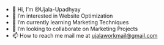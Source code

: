 - 👋 Hi, I’m @Ujala-Upadhyay
- 👀 I’m interested in Website Optimization
- 🌱 I’m currently learning Marketing Techniques
- 💞️ I’m looking to collaborate on Marketing Projects
- 📫 How to reach me mail me at ujalaworkmail@gmail.com

<!---
Ujala-Upadhyay/Ujala-Upadhyay is a ✨ special ✨ repository because its `README.md` (this file) appears on your GitHub profile.
You can click the Preview link to take a look at your changes.
--->
